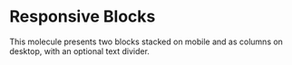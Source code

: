 # Responsive Blocks

This molecule presents two blocks stacked on mobile and as columns on desktop, with an optional text divider.
